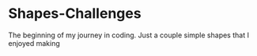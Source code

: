 # Shapes-Challenges
The beginning of my journey in coding. Just a couple simple shapes that I enjoyed making
